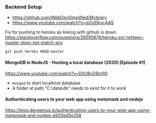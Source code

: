 ### Backend Setup

- https://github.com/WebDevSimplified/Mybrary
- https://www.youtube.com/watch?v=qj2oDkvc4dQ

Fix for pushing to heroku as linking with github is down
https://stackoverflow.com/questions/26595874/heroku-src-refspec-master-does-not-match-any

```
git push heroku HEAD:master
```

#### MongoDB in NodeJS - Hosting a local database (2020) [Episode #1]

https://www.youtube.com/watch?v=D0U8vD8m1I0

- `mongod` to start localhost database
- A folder at path "C:\data\db" needs to exist for it to work

#### Authenticating users to your web app using metamask and nodejs

https://blog.devgenius.io/authenticating-users-to-your-web-app-using-metamask-and-nodejs-e920e45e358
